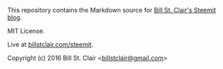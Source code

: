 This repository contains the Markdown source for [Bill St. Clair's Steemit blog](https://steemit.com/@billstclair).

MIT License.

Live at [billstclair.com/steemit](https://billstclair.com/steemit/).

Copyright (c) 2016 Bill St. Clair &lt;billstclair@gmail.com&gt;
